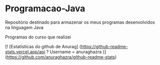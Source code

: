 # Programacao-Java
Repositório destinado para armazenar os meus programas desenvolvidos na linguagem Java

Programas do curso que realizei

[! [Estatísticas do github de Anurag] (https://github-readme-stats.vercel.app/api ? Username = anuraghazra )] (https://github.com/anuraghazra/github-readme-stats)
